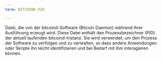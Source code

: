 ```yaml
---
term: BITCOIND.PID

---
```

Datei, die von der bitcoind-Software (Bitcoin Daemon) während ihrer Ausführung erzeugt wird. Diese Datei enthält den Prozessbezeichner (PID) der aktuell laufenden bitcoind-Instanz. Sie wird verwendet, um den Prozess der Software zu verfolgen und zu verwalten, so dass andere Anwendungen oder Skripte ihn leicht identifizieren und bei Bedarf mit ihm interagieren können.